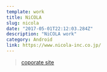 ```yaml
---
template: work
title: NiCOLA
slug: nicola
date: "2017-05-01T22:12:03.284Z"
description: "NiCOLA work"
category: Android
link: https://www.nicola-inc.co.jp/
---
```


> [coporate site](https://www.nicola-inc.co.jp/)

